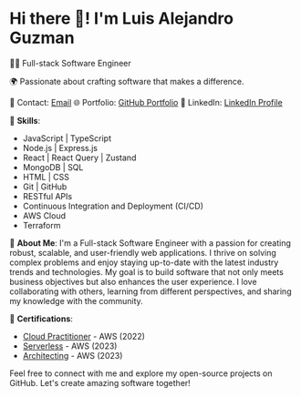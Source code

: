 # Hi there 👋! I'm Luis Alejandro Guzman

👨‍💻 Full-stack Software Engineer

🌍 Passionate about crafting software that makes a difference.

📧 Contact: [Email](mailto:luis@cicadatech.co)
🌐 Portfolio: [GitHub Portfolio](https://github.com/luis-cicada)
💼 LinkedIn: [LinkedIn Profile](https://www.linkedin.com/in/luis-alejandro-guzman-a6546ab3/)

🔧 **Skills**:
- JavaScript | TypeScript
- Node.js | Express.js
- React | React Query | Zustand
- MongoDB | SQL
- HTML | CSS
- Git | GitHub
- RESTful APIs
- Continuous Integration and Deployment (CI/CD)
- AWS Cloud
- Terraform

💬 **About Me**:
I'm a Full-stack Software Engineer with a passion for creating robust, scalable, and user-friendly web applications. I thrive on solving complex problems and enjoy staying up-to-date with the latest industry trends and technologies. My goal is to build software that not only meets business objectives but also enhances the user experience. I love collaborating with others, learning from different perspectives, and sharing my knowledge with the community.


📝 **Certifications**:
- [Cloud Practitioner](https://www.credly.com/badges/9e0a67d1-edc2-4c63-8151-83265849174e/public_url) - AWS (2022) 
- [Serverless](https://www.credly.com/badges/67f67a30-9d6d-400c-9b57-ff7770b02a1e/public_url) - AWS (2023)
- [Architecting](https://www.credly.com/badges/8ca46141-e85b-45c0-bd87-b71e88f5cd0d/public_url) - AWS (2023) 

Feel free to connect with me and explore my open-source projects on GitHub. Let's create amazing software together!
